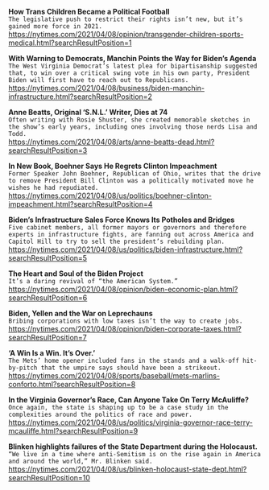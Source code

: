 **How Trans Children Became a Political Football**\
`The legislative push to restrict their rights isn’t new, but it’s gained more force in 2021.`\
https://nytimes.com/2021/04/08/opinion/transgender-children-sports-medical.html?searchResultPosition=1

**With Warning to Democrats, Manchin Points the Way for Biden’s Agenda**\
`The West Virginia Democrat’s latest plea for bipartisanship suggested that, to win over a critical swing vote in his own party, President Biden will first have to reach out to Republicans.`\
https://nytimes.com/2021/04/08/business/biden-manchin-infrastructure.html?searchResultPosition=2

**Anne Beatts, Original ‘S.N.L.’ Writer, Dies at 74**\
`Often writing with Rosie Shuster, she created memorable sketches in the show’s early years, including ones involving those nerds Lisa and Todd.`\
https://nytimes.com/2021/04/08/arts/anne-beatts-dead.html?searchResultPosition=3

**In New Book, Boehner Says He Regrets Clinton Impeachment**\
`Former Speaker John Boehner, Republican of Ohio, writes that the drive to remove President Bill Clinton was a politically motivated move he wishes he had repudiated.`\
https://nytimes.com/2021/04/08/us/politics/boehner-clinton-impeachment.html?searchResultPosition=4

**Biden’s Infrastructure Sales Force Knows Its Potholes and Bridges**\
`Five cabinet members, all former mayors or governors and therefore experts in infrastructure fights, are fanning out across America and Capitol Hill to try to sell the president’s rebuilding plan.`\
https://nytimes.com/2021/04/08/us/politics/biden-infrastructure.html?searchResultPosition=5

**The Heart and Soul of the Biden Project**\
`It’s a daring revival of “the American System.”`\
https://nytimes.com/2021/04/08/opinion/biden-economic-plan.html?searchResultPosition=6

**Biden, Yellen and the War on Leprechauns**\
`Bribing corporations with low taxes isn’t the way to create jobs.`\
https://nytimes.com/2021/04/08/opinion/biden-corporate-taxes.html?searchResultPosition=7

**‘A Win Is a Win. It’s Over.’**\
`The Mets’ home opener included fans in the stands and a walk-off hit-by-pitch that the umpire says should have been a strikeout.`\
https://nytimes.com/2021/04/08/sports/baseball/mets-marlins-conforto.html?searchResultPosition=8

**In the Virginia Governor’s Race, Can Anyone Take On Terry McAuliffe?**\
`Once again, the state is shaping up to be a case study in the complexities around the politics of race and power.`\
https://nytimes.com/2021/04/08/us/politics/virginia-governor-race-terry-mcauliffe.html?searchResultPosition=9

**Blinken highlights failures of the State Department during the Holocaust.**\
`“We live in a time where anti-Semitism is on the rise again in America and around the world,” Mr. Blinken said.`\
https://nytimes.com/2021/04/08/us/blinken-holocaust-state-dept.html?searchResultPosition=10


